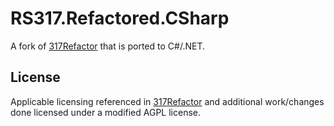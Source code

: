 # RS317.Refactored.CSharp

A fork of [317Refactor](https://github.com/Jameskmonger/317refactor) that is ported to C#/.NET.

## License

Applicable licensing referenced in [317Refactor](https://github.com/Jameskmonger/317refactor) and additional work/changes done licensed under a modified AGPL license.
